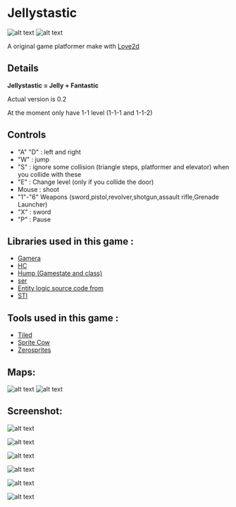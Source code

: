 # Jellystastic
![alt text](https://img.shields.io/badge/love-11.1-ff69b4.svg) ![alt text](https://img.shields.io/badge/status-alpha-orange.svg)

A original game platformer make with [Love2d](https://love2d.org/)

## Details

**Jellystastic = Jelly + Fantastic**

Actual version is 0.2

At the moment only have 1-1 level (1-1-1 and 1-1-2)

## Controls

- "A" "D" : left and right
- "W" : jump
- "S" : ignore some collision (triangle steps, platformer and elevator) when you collide with these
- "E" : Change level (only if you collide the door)
- Mouse : shoot
- "1"-"6" Weapons (sword,pistol,revolver,shotgun,assault rifle,Grenade Launcher)
- "X" : sword
- "P" : Pause

## Libraries used in this game :

* [Gamera](https://github.com/kikito/gamera)
* [HC](https://github.com/vrld/HC)
* [Hump (Gamestate and class)](https://github.com/vrld/hump)
* [ser](https://github.com/gvx/Ser)
* [Entity logic source code from](http://www.osmstudios.com/page/tutorials) 
* [STI](https://github.com/karai17/Simple-Tiled-Implementation)

## Tools used in this game :

* [Tiled](https://www.mapeditor.org/)
* [Sprite Cow](http://www.spritecow.com/)
* [Zerosprites](http://zerosprites.com/)

## Maps:

![alt text](https://i.imgur.com/0ZvIxuK.png)
![alt text](https://i.imgur.com/N26yhAt.png)

## Screenshot: 

![alt text](https://i.imgur.com/KcI7iSN.png)

![alt text](https://i.imgur.com/nXJ4aOe.png)

![alt text](https://i.imgur.com/UW4mmSt.png)

![alt text](https://i.imgur.com/oE9lSJ7.png)

![alt text](https://i.imgur.com/3gTduA4.png)

![alt text](https://i.imgur.com/qfQSzpr.png)

